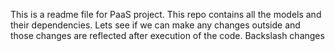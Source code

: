 This is a readme file for PaaS project. This repo contains all the models and their dependencies.
Lets see if we can make any changes outside and those changes are reflected after execution of the code.
Backslash changes